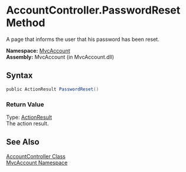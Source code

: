 AccountController.PasswordReset Method
======================================
A page that informs the user that his password has been reset.

**Namespace:** [MvcAccount][1]  
**Assembly:** MvcAccount (in MvcAccount.dll)

Syntax
------

```csharp
public ActionResult PasswordReset()
```

### Return Value
Type: [ActionResult][2]  
The action result.

See Also
--------
[AccountController Class][3]  
[MvcAccount Namespace][1]  

[1]: ../README.md
[2]: http://msdn2.microsoft.com/en-us/library/dd493064
[3]: README.md